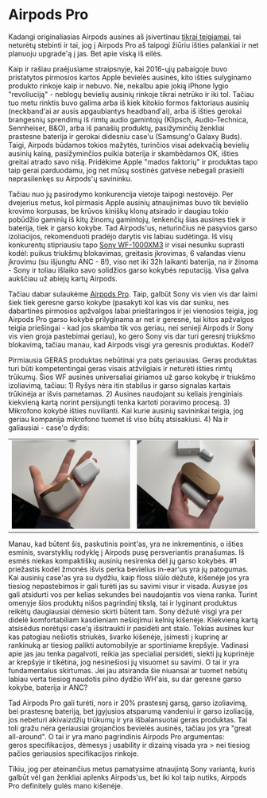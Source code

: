 # Airpods Pro

Kadangi originaliasias Airpods ausines aš įsivertinau [tikrai teigiamai](./), tai neturėtų stebinti ir tai, jog į Airpods Pro aš taipogi žiūriu išties palankiai ir net planuoju upgrade'ą į jas. Bet apie viską iš eilės.

Kaip ir rašiau praėjusiame straipsnyje, kai 2016-ųjų pabaigoje buvo pristatytos pirmosios kartos Apple bevielės ausinės, kito išties sulyginamo produkto rinkoje kaip ir nebuvo. Ne, nekalbu apie jokią iPhone lygio "revoliuciją" - neblogų bevielių ausinių rinkoje tikrai netrūko ir iki tol. Tačiau tuo metu rinktis buvo galima arba iš kiek kitokio formos faktoriaus ausinių \(neckband'ai ar ausis apgaubiantys headband'ai\), arba iš išties gerokai brangesnių sprendimų iš rimtų audio gamintojų \(Klipsch, Audio-Technica, Sennheiser, B&O\), arba iš panašių produktų, pasižyminčių ženkliai prastesne baterija ir gerokai didesniu case'u \(Samsung'o Galaxy Buds\). Taigi, Airpods būdamos tokios mažytės, turinčios visai adekvačią bevielių ausinių kainą, pasižyminčios puikia baterija ir skambėdamos OK, išties greitai atrado savo nišą. Pridėkime Apple "mados faktorių" ir produktas tapo taip gerai parduodamu, jog net mūsų sostinės gatvėse nebegali prasieiti neprasilenkęs su Airpods'ų savininku.

Tačiau nuo jų pasirodymo konkurencija vietoje taipogi nestovėjo. Per dvejerius metus, kol pirmasis Apple ausinių atnaujinimas buvo tik bevielio krovimo korpusas, be krūvos kiniškų klonų atsirado ir daugiau tokio pobūdžio gaminių iš kitų žinomų gamintojų, lenkenčių šias ausines tiek ir baterija, tiek ir garso kokybe. Tad Airpods'us, neturinčius nė pasyvios garso izoliacijos, rekomenduoti pradėjo darytis vis labiau sudėtinga. Iš visų konkurentų stipriausiu tapo [Sony WF-1000XM3](https://www.sony.com/electronics/truly-wireless/wf-1000xm3) ir visai nesunku suprasti kodėl: puikus triukšmų blokavimas, greitasis įkrovimas, 6 valandas vienu įkrovimu \(su išjungtu ANC - 8!\), viso net iki 32h laikanti baterija, na ir žinoma - Sony ir toliau išlaiko savo solidžios garso kokybės reputaciją. Visa galva aukščiau už abiejų kartų Airpods. 

Tačiau dabar sulaukėme [Airpods Pro](https://www.apple.com/airpods-pro/). Taip, galbūt Sony vis vien vis dar laimi šiek tiek geresne garso kokybe \(pasakyti kol kas vis dar sunku, nes dabartinės pirmosios apžvalgos labai prieštaringos ir jei vienosios teigia, jog Airpods Pro garso kokybė prilyginama ar net ir geresnė, tai kitos apžvalgos teigia priešingai - kad jos skamba tik vos geriau, nei senieji Airpods ir Sony vis vien groja pastebimai geriau\), ko gero Sony vis dar turi geresnį triukšmo blokavimą, tačiau manau, kad Airpods visgi yra geresnis produktas. Kodėl?

Pirmiausia GERAS produktas nebūtinai yra pats geriausias. Geras produktas turi būti kompetentingai geras visais atžvilgiais ir neturėti išties rimtų trūkumų. Šios WF ausinės universaliai giriamos už garso kokybę ir triukšmo izoliavimą, tačiau: 1\) Ryšys nėra itin stabilus ir garso signalas kartais trūkinėja ar išvis pametamas. 2\) Ausines naudojant su keliais įrenginiais kiekvieną kartą norint persijungti tenka kartoti poravimo procesą. 3\) Mikrofono kokybė išties nuvilianti. Kai kurie ausinių savininkai teigia, jog geriau kompanija mikrofono tuomet iš viso būtų atsisakiusi. 4\) Na ir galiausiai - case'o dydis:

|  |  |
| :---: | :---: |
| ![](../../../../.gitbook/assets/unnamed.jpg) | ![](../../../../.gitbook/assets/xyrfuji.jpg) |

Manau, kad būtent šis, paskutinis point'as, yra ne inkrementinis, o išties esminis, svarstyklių rodyklę į Airpods pusę persveriantis pranašumas. Iš esmės niekas kompaktiškų ausinių nesirenka dėl jų garso kokybės. \#1 priežastis kodėl žmonės išvis perka bevielius in-ear'us yra jų patogumas. Kai ausinių case'as yra su dydžiu, kaip floss siūlo dėžutė, kišenėje jos yra tiesiog nepastebimos ir gali turėti jas su savimi visur ir visada. Ausyse jos gali atsidurti vos per kelias sekundes bei naudojantis vos viena ranka. Turint omenyje šios produktų nišos pagrindinį tikslą, tai ir lyginant produktus reikėtų daugiausiai dėmesio skirti būtent tam. Sony dėžutė visgi yra per didelė komfortabiliam kasdieniam nešiojimui kelnių kišenėje. Kiekvieną kartą atsisėdus norėtųsi case'ą išsitraukti ir pasidėti ant stalo. Tokias ausines kur kas patogiau nešiotis striukės, švarko kišenėje, įsimesti į kuprinę ar rankinuką ar tiesiog palikti automobilyje ar sportiniame krepšyje. Vadinasi apie jas jau tenka pagalvoti, reikia jas specialiai persidėti, siekti jų kuprinėje ar krepšyje ir tikėtina, jog nesinešiosi jų visuomet su savimi. O tai ir yra fundamentalus skirtumas. Jei jau atsiranda šie niuansai ar tuomet nebūtų labiau verta tiesiog naudotis pilno dydžio WH'ais, su dar geresne garso kokybe, baterija ir ANC?

Tad Airpods Pro gali turėti, nors ir 20% prastesnį garsą, garso izoliavimą, bei prastesnę bateriją, bet įgyjusios atsparumą vandeniui ir garso izoliaciją, jos nebeturi akivaizdžių trūkumų ir yra išbalansuotai geras produktas. Tai toli gražu nėra geriausiai grojančios bevielės ausinės, tačiau jos yra "great all-around". O tai ir yra mano pagrindinis Airpods Pro argumentas:   
geros specifikacijos, dėmesys į usability ir dizainą visada yra &gt; nei tiesiog pačios geriausios specifikacijos rinkoje.

Tikiu, jog per ateinančius metus pamatysime atnaujintą Sony variantą, kuris galbūt vėl gan ženkliai aplenks Airpods'us, bet iki kol taip nutiks, Airpods Pro definitely gulės mano kišenėje.

